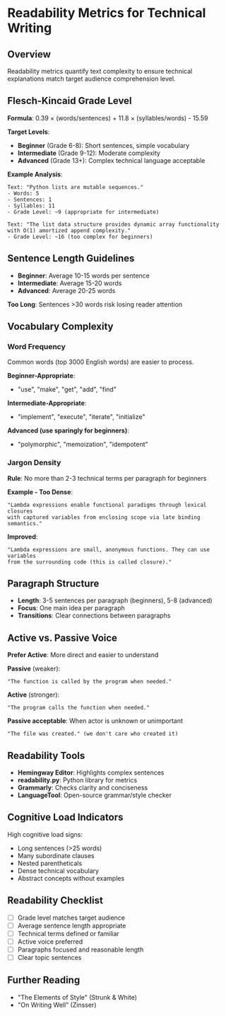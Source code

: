 # Readability Metrics for Technical Writing

## Overview

Readability metrics quantify text complexity to ensure technical explanations match target audience comprehension level.

## Flesch-Kincaid Grade Level

**Formula**: 0.39 × (words/sentences) + 11.8 × (syllables/words) - 15.59

**Target Levels**:
- **Beginner** (Grade 6-8): Short sentences, simple vocabulary
- **Intermediate** (Grade 9-12): Moderate complexity
- **Advanced** (Grade 13+): Complex technical language acceptable

**Example Analysis**:
```
Text: "Python lists are mutable sequences."
- Words: 5
- Sentences: 1
- Syllables: 11
- Grade Level: ~9 (appropriate for intermediate)

Text: "The list data structure provides dynamic array functionality with O(1) amortized append complexity."
- Grade Level: ~16 (too complex for beginners)
```

## Sentence Length Guidelines

- **Beginner**: Average 10-15 words per sentence
- **Intermediate**: Average 15-20 words
- **Advanced**: Average 20-25 words

**Too Long**: Sentences >30 words risk losing reader attention

## Vocabulary Complexity

### Word Frequency
Common words (top 3000 English words) are easier to process.

**Beginner-Appropriate**:
- "use", "make", "get", "add", "find"

**Intermediate-Appropriate**:
- "implement", "execute", "iterate", "initialize"

**Advanced (use sparingly for beginners)**:
- "polymorphic", "memoization", "idempotent"

### Jargon Density

**Rule**: No more than 2-3 technical terms per paragraph for beginners

**Example - Too Dense**:
```
"Lambda expressions enable functional paradigms through lexical closures
with captured variables from enclosing scope via late binding semantics."
```

**Improved**:
```
"Lambda expressions are small, anonymous functions. They can use variables
from the surrounding code (this is called closure)."
```

## Paragraph Structure

- **Length**: 3-5 sentences per paragraph (beginners), 5-8 (advanced)
- **Focus**: One main idea per paragraph
- **Transitions**: Clear connections between paragraphs

## Active vs. Passive Voice

**Prefer Active**: More direct and easier to understand

**Passive** (weaker):
```
"The function is called by the program when needed."
```

**Active** (stronger):
```
"The program calls the function when needed."
```

**Passive acceptable**: When actor is unknown or unimportant
```
"The file was created." (we don't care who created it)
```

## Readability Tools

- **Hemingway Editor**: Highlights complex sentences
- **readability.py**: Python library for metrics
- **Grammarly**: Checks clarity and conciseness
- **LanguageTool**: Open-source grammar/style checker

## Cognitive Load Indicators

High cognitive load signs:
- Long sentences (>25 words)
- Many subordinate clauses
- Nested parentheticals
- Dense technical vocabulary
- Abstract concepts without examples

## Readability Checklist

- [ ] Grade level matches target audience
- [ ] Average sentence length appropriate
- [ ] Technical terms defined or familiar
- [ ] Active voice preferred
- [ ] Paragraphs focused and reasonable length
- [ ] Clear topic sentences

## Further Reading

- "The Elements of Style" (Strunk & White)
- "On Writing Well" (Zinsser)
